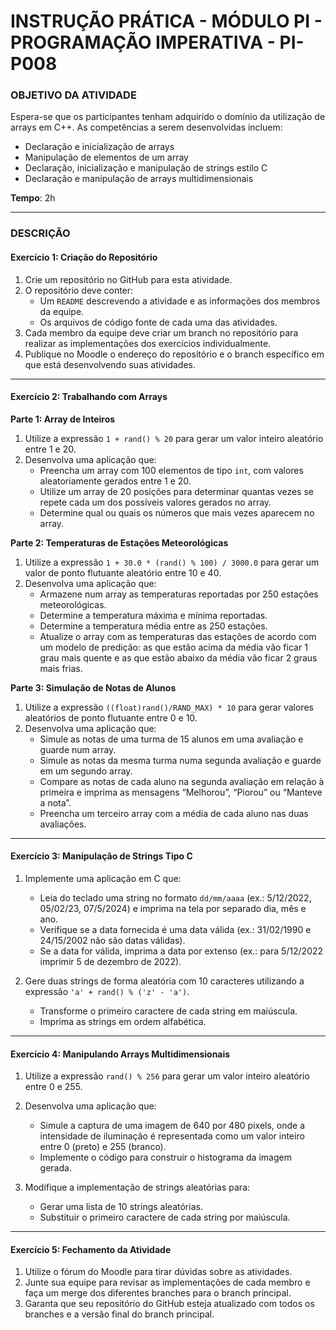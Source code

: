 

# INSTRUÇÃO PRÁTICA  - MÓDULO PI - PROGRAMAÇÃO IMPERATIVA - PI-P008

### OBJETIVO DA ATIVIDADE

Espera-se que os participantes tenham adquirido o domínio da utilização de arrays em C++. As competências a serem desenvolvidas incluem:

- Declaração e inicialização de arrays
- Manipulação de elementos de um array
- Declaração, inicialização e manipulação de strings estilo C
- Declaração e manipulação de arrays multidimensionais

**Tempo**: 2h

---

### DESCRIÇÃO

#### Exercício 1: Criação do Repositório

1. Crie um repositório no GitHub para esta atividade.
2. O repositório deve conter:
   - Um `README` descrevendo a atividade e as informações dos membros da equipe.
   - Os arquivos de código fonte de cada uma das atividades.
3. Cada membro da equipe deve criar um branch no repositório para realizar as implementações dos exercícios individualmente.
4. Publique no Moodle o endereço do repositório e o branch específico em que está desenvolvendo suas atividades.

---

#### Exercício 2: Trabalhando com Arrays

**Parte 1: Array de Inteiros**

1. Utilize a expressão `1 + rand() % 20` para gerar um valor inteiro aleatório entre 1 e 20.
2. Desenvolva uma aplicação que:
   - Preencha um array com 100 elementos de tipo `int`, com valores aleatoriamente gerados entre 1 e 20.
   - Utilize um array de 20 posições para determinar quantas vezes se repete cada um dos possíveis valores gerados no array.
   - Determine qual ou quais os números que mais vezes aparecem no array.

**Parte 2: Temperaturas de Estações Meteorológicas**

1. Utilize a expressão `1 + 30.0 * (rand() % 100) / 3000.0` para gerar um valor de ponto flutuante aleatório entre 10 e 40.
2. Desenvolva uma aplicação que:
   - Armazene num array as temperaturas reportadas por 250 estações meteorológicas.
   - Determine a temperatura máxima e mínima reportadas.
   - Determine a temperatura média entre as 250 estações.
   - Atualize o array com as temperaturas das estações de acordo com um modelo de predição: as que estão acima da média vão ficar 1 grau mais quente e as que estão abaixo da média vão ficar 2 graus mais frias.

**Parte 3: Simulação de Notas de Alunos**

1. Utilize a expressão `((float)rand()/RAND_MAX) * 10` para gerar valores aleatórios de ponto flutuante entre 0 e 10.
2. Desenvolva uma aplicação que:
   - Simule as notas de uma turma de 15 alunos em uma avaliação e guarde num array.
   - Simule as notas da mesma turma numa segunda avaliação e guarde em um segundo array.
   - Compare as notas de cada aluno na segunda avaliação em relação à primeira e imprima as mensagens “Melhorou”, “Piorou” ou “Manteve a nota”.
   - Preencha um terceiro array com a média de cada aluno nas duas avaliações.

---

#### Exercício 3: Manipulação de Strings Tipo C

1. Implemente uma aplicação em C que:
   - Leia do teclado uma string no formato `dd/mm/aaaa` (ex.: 5/12/2022, 05/02/23, 07/5/2024) e imprima na tela por separado dia, mês e ano.
   - Verifique se a data fornecida é uma data válida (ex.: 31/02/1990 e 24/15/2002 não são datas válidas).
   - Se a data for válida, imprima a data por extenso (ex.: para 5/12/2022 imprimir 5 de dezembro de 2022).

2. Gere duas strings de forma aleatória com 10 caracteres utilizando a expressão `'a' + rand() % ('z' - 'a')`.
   - Transforme o primeiro caractere de cada string em maiúscula.
   - Imprima as strings em ordem alfabética.

---

#### Exercício 4: Manipulando Arrays Multidimensionais

1. Utilize a expressão `rand() % 256` para gerar um valor inteiro aleatório entre 0 e 255.
2. Desenvolva uma aplicação que:
   - Simule a captura de uma imagem de 640 por 480 pixels, onde a intensidade de iluminação é representada como um valor inteiro entre 0 (preto) e 255 (branco).
   - Implemente o código para construir o histograma da imagem gerada.

3. Modifique a implementação de strings aleatórias para:
   - Gerar uma lista de 10 strings aleatórias.
   - Substituir o primeiro caractere de cada string por maiúscula.

---

#### Exercício 5: Fechamento da Atividade

1. Utilize o fórum do Moodle para tirar dúvidas sobre as atividades.
2. Junte sua equipe para revisar as implementações de cada membro e faça um merge dos diferentes branches para o branch principal.
3. Garanta que seu repositório do GitHub esteja atualizado com todos os branches e a versão final do branch principal.
